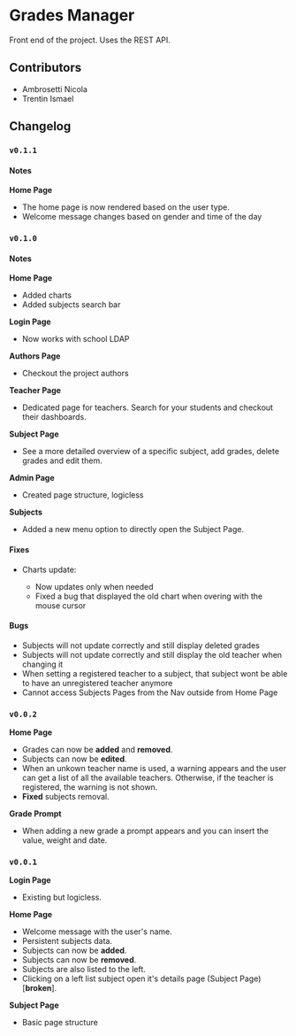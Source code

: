 # Grades Manager

Front end of the project. Uses the REST API.

## Contributors

- Ambrosetti Nicola
- Trentin Ismael

## Changelog

### `v0.1.1`

#### Notes

**Home Page**

- The home page is now rendered based on the user type.
- Welcome message changes based on gender and time of the day

### `v0.1.0`

#### Notes

**Home Page**

- Added charts
- Added subjects search bar

**Login Page**

- Now works with school LDAP

**Authors Page**

- Checkout the project authors

**Teacher Page**

- Dedicated page for teachers. Search for your students and checkout their dashboards.

**Subject Page**

- See a more detailed overview of a specific subject, add grades, delete grades and edit them.

**Admin Page**

- Created page structure, logicless

**Subjects**

- Added a new menu option to directly open the Subject Page.

#### Fixes

- Charts update:

  - Now updates only when needed
  - Fixed a bug that displayed the old chart when overing with the mouse cursor

#### Bugs

- Subjects will not update correctly and still display deleted grades
- Subjects will not update correctly and still display the old teacher when changing it
- When setting a registered teacher to a subject, that subject wont be able to have an unregistered teacher anymore
- Cannot access Subjects Pages from the Nav outside from Home Page

### `v0.0.2`

**Home Page**

- Grades can now be **added** and **removed**.
- Subjects can now be **edited**.
- When an unkown teacher name is used, a warning appears
  and the user can get a list of all the available teachers. Otherwise, if the teacher is registered, the warning is not shown.
- **Fixed** subjects removal.

**Grade Prompt**

- When adding a new grade a prompt appears and you can insert the value, weight and date.

### `v0.0.1`

**Login Page**

- Existing but logicless.

**Home Page**

- Welcome message with the user's name.
- Persistent subjects data.
- Subjects can now be **added**.
- Subjects can now be **removed**.
- Subjects are also listed to the left.
- Clicking on a left list subject open it's details page (Subject Page) [**broken**].

**Subject Page**

- Basic page structure
